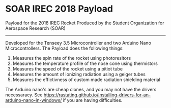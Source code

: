 # SOAR IREC 2018 Payload
Payload for the 2018 IREC Rocket
Produced by the Student Organization for Aerospace Research (SOAR)
________________________________

Developed for the Tenseey 3.5 Microcontroller and two Arduino Nano Microcontrollers. The Payload does the following things:
1. Measures the spin rate of the rocket using photoresitors
2. Measures the temperature profile of the nose cone using thermistors
3. Measures the speed of the rocket using a pitiot tube
4. Measures the amount of ionizing radiation using a geiger tubes
5. Measures the effictivness of custom made radiation shielding material

The Arduino nano's are cheap clones, and you may not have the drivers necessaracy. See https://rastating.github.io/installing-drivers-for-an-arduino-nano-in-windows/ if you are having difficulties.
